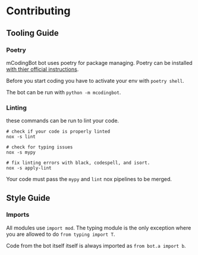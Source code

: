 # Contributing

## Tooling Guide


### Poetry
mCodingBot bot uses poetry for package managing. Poetry can be installed [with thier official instructions](https://python-poetry.org/docs/#installation).

Before you start coding you have to activate your env with `poetry shell`.

The bot can be run with `python -m mcodingbot`.


### Linting
these commands can be run to lint your code.

```
# check if your code is properly linted
nox -s lint

# check for typing issues
nox -s mypy

# fix linting errors with black, codespell, and isort.
nox -s apply-lint
```

Your code must pass the `mypy` and `lint` nox pipelines to be merged.


## Style Guide

### Imports
All modules use `import mod`.
The typing module is the only exception where you are allowed to do `from typing import T`.

Code from the bot itself itself is always imported as `from bot.a import b`.
